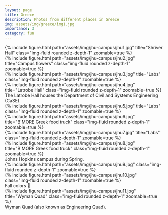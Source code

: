 ```yaml
---
layout: page
title: Greece
description: Photos from different places in Greece
img: assets/img/greece/img1.jpg
importance: 3
category: fun
---
```


<div class="row">
    <div class="col-sm mt-3 mt-md-0">
        {% include figure.html path="assets/img/jhu-campus/jhu1.jpg" title="Shriver Hall" class="img-fluid rounded z-depth-1" zoomable=true %}
    </div>
    <div class="col-sm mt-3 mt-md-0">
        {% include figure.html path="assets/img/jhu-campus/jhu2.jpg" title="Campus flowers" class="img-fluid rounded z-depth-1" zoomable=true %}
    </div>
    <div class="col-sm mt-3 mt-md-0">
        {% include figure.html path="assets/img/jhu-campus/jhu3.jpg" title="Labs" class="img-fluid rounded z-depth-1" zoomable=true %}
    </div>
</div>
<div class="row">
    <div class="col-sm mt-3 mt-md-0">
        {% include figure.html path="assets/img/jhu-campus/jhu4.jpg" title="Latrobe Hall" class="img-fluid rounded z-depth-1" zoomable=true %}
    </div>
</div>
<div class="caption">
    The Latrobe Hall houses the Department of Civil and Systems Engineering (CaSE).
</div>


<div class="row justify-content-sm-center">
    <div class="col-sm-4 mt-3 mt-md-0">
        {% include figure.html path="assets/img/jhu-campus/jhu5.jpg" title="Labs" class="img-fluid rounded z-depth-1" zoomable=true %}
    </div>
    <div class="col-sm-4 mt-3 mt-md-0">
        {% include figure.html path="assets/img/jhu-campus/jhu6.jpg" title="B'MORE Greek food truck" class="img-fluid rounded z-depth-1" zoomable=true %}
    </div>
</div>

<div class="row justify-content-sm-center">
    <div class="col-sm-4 mt-3 mt-md-0">
        {% include figure.html path="assets/img/jhu-campus/jhu7.jpg" title="Labs" class="img-fluid rounded z-depth-1" zoomable=true %}
    </div>
    <div class="col-sm-4 mt-3 mt-md-0">
        {% include figure.html path="assets/img/jhu-campus/jhu8.jpg" title="B'MORE Greek food truck" class="img-fluid rounded z-depth-1" zoomable=true %}
    </div>
</div>
<div class="caption">
    Johns Hopkins campus during Spring.
</div>

<div class="row justify-content-sm-center">
    <div class="col-sm-4 mt-3 mt-md-0">
        {% include figure.html path="assets/img/jhu-campus/jhu9.jpg" class="img-fluid rounded z-depth-1" zoomable=true %}
    </div>
    <div class="col-sm-4 mt-3 mt-md-0">
        {% include figure.html path="assets/img/jhu-campus/jhu10.jpg" class="img-fluid rounded z-depth-1" zoomable=true %}
    </div>
</div>
<div class="caption">
    Fall colors 🍁
</div>

<div class="row">
    <div class="col-sm mt-3 mt-md-0">
        {% include figure.html path="assets/img/jhu-campus/jhu11.jpg" title="Wyman Quad" class="img-fluid rounded z-depth-1" zoomable=true %}
    </div>
</div>
<div class="caption">
    Wyman Quad (also known as Engineering Quad).
</div>
